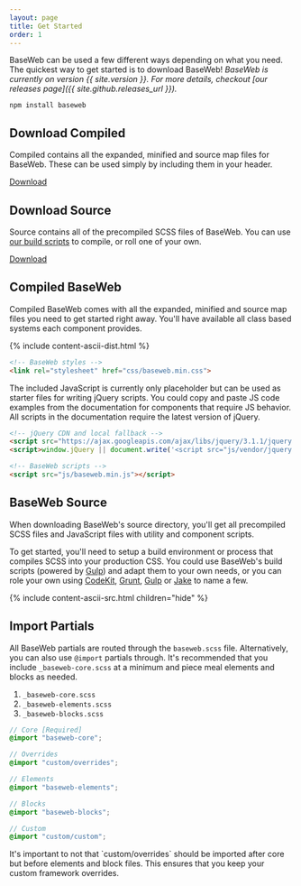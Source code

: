 ```yaml
---
layout: page
title: Get Started
order: 1
---
```


BaseWeb can be used a few different ways depending on what you need. The quickest way to get started is to download BaseWeb! *BaseWeb is currently on version {{ site.version }}. For more details, checkout [our releases page]({{ site.github.releases_url }}).*

<pre class="highlight"><code><span class="editor-prefixed">npm install baseweb</span></code></pre>

<div class="widget-wrap widget-wrap-downloads">
  <div class="widget card widget-download">
    <h2>Download Compiled</h2>
    <p>Compiled contains all the expanded, minified and source map files for BaseWeb. These can be used simply by including them in your header.</p>
    <p><a href="{{ site.github.repository_url }}/tree/master/dist" class="button primary">Download</a></p>
  </div>
  <div class="widget card widget-download">
    <h2>Download Source</h2>
    <p>Source contains all of the precompiled SCSS files of BaseWeb. You can use <a href="{{ site.url }}{{ site.baseurl }}/get-started/build-scripts">our build scripts</a> to compile, or roll one of your own.</p>
    <p><a href="{{ site.github.repository_url }}/tree/master/src" class="button primary">Download</a></p>
  </div>
</div>

## Compiled BaseWeb

Compiled BaseWeb comes with all the expanded, minified and source map files you need to get started right away. You'll have available all class based systems each component provides.

<div class="widget fill">
  {% include content-ascii-dist.html %}
</div>

```html
<!-- BaseWeb styles -->
<link rel="stylesheet" href="css/baseweb.min.css">
```

The included JavaScript is currently only placeholder but can be used as starter files for writing jQuery scripts. You could copy and paste JS code examples from the documentation for components that require JS behavior. All scripts in the documentation require the latest version of jQuery.

```html
<!-- jQuery CDN and local fallback -->
<script src="https://ajax.googleapis.com/ajax/libs/jquery/3.1.1/jquery.min.js"></script>
<script>window.jQuery || document.write('<script src="js/vendor/jquery.min.js"><\/script>')</script>

<!-- BaseWeb scripts -->
<script src="js/baseweb.min.js"></script>
```

## BaseWeb Source

When downloading BaseWeb's source directory, you'll get all precompiled SCSS files and JavaScript files with utility and component scripts.

To get started, you'll need to setup a build environment or process that compiles SCSS into your production CSS. You could use BaseWeb's build scripts (powered by [Gulp](http://gulpjs.com/)) and adapt them to your own needs, or you can role your own using [CodeKit](https://incident57.com/codekit/), [Grunt](http://gruntjs.com/), [Gulp](http://gulpjs.com/) or [Jake](http://jakejs.com/) to name a few.

<div class="widget fill">
  {% include content-ascii-src.html children="hide" %}
</div>

## Import Partials

All BaseWeb partials are routed through the `baseweb.scss` file. Alternatively, you can also use `@import` partials through. It's recommended that you include `_baseweb-core.scss` at a minimum and piece meal elements and blocks as needed.

1. `_baseweb-core.scss`
2. `_baseweb-elements.scss`
3. `_baseweb-blocks.scss`

```scss
// Core [Required]
@import "baseweb-core";

// Overrides
@import "custom/overrides";

// Elements
@import "baseweb-elements";

// Blocks
@import "baseweb-blocks";

// Custom
@import "custom/custom";
```

<div class="notice yellow" markdown="1">
It's important to not that `custom/overrides` should be imported after core but before elements and block files. This ensures that you keep your custom framework overrides.
</div>
